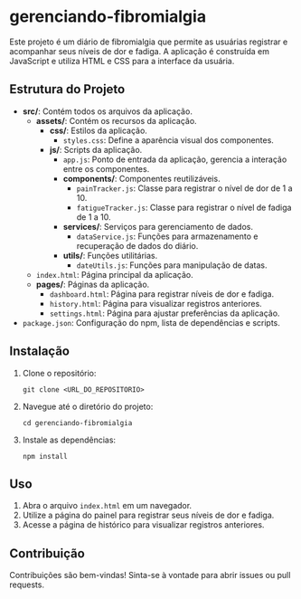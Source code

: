 # gerenciando-fibromialgia

Este projeto é um diário de fibromialgia que permite as usuárias registrar e acompanhar seus níveis de dor e fadiga. A aplicação é construída em JavaScript e utiliza HTML e CSS para a interface da usuária.

## Estrutura do Projeto

- **src/**: Contém todos os arquivos da aplicação.
  - **assets/**: Contém os recursos da aplicação.
    - **css/**: Estilos da aplicação.
      - `styles.css`: Define a aparência visual dos componentes.
    - **js/**: Scripts da aplicação.
      - `app.js`: Ponto de entrada da aplicação, gerencia a interação entre os componentes.
      - **components/**: Componentes reutilizáveis.
        - `painTracker.js`: Classe para registrar o nível de dor de 1 a 10.
        - `fatigueTracker.js`: Classe para registrar o nível de fadiga de 1 a 10.
      - **services/**: Serviços para gerenciamento de dados.
        - `dataService.js`: Funções para armazenamento e recuperação de dados do diário.
      - **utils/**: Funções utilitárias.
        - `dateUtils.js`: Funções para manipulação de datas.
  - `index.html`: Página principal da aplicação.
  - **pages/**: Páginas da aplicação.
    - `dashboard.html`: Página para registrar níveis de dor e fadiga.
    - `history.html`: Página para visualizar registros anteriores.
    - `settings.html`: Página para ajustar preferências da aplicação.
- `package.json`: Configuração do npm, lista de dependências e scripts.

## Instalação

1. Clone o repositório:
   ```
   git clone <URL_DO_REPOSITORIO>
   ```
2. Navegue até o diretório do projeto:
   ```
   cd gerenciando-fibromialgia
   ```
3. Instale as dependências:
   ```
   npm install
   ```

## Uso

1. Abra o arquivo `index.html` em um navegador.
2. Utilize a página do painel para registrar seus níveis de dor e fadiga.
3. Acesse a página de histórico para visualizar registros anteriores.

## Contribuição

Contribuições são bem-vindas! Sinta-se à vontade para abrir issues ou pull requests.